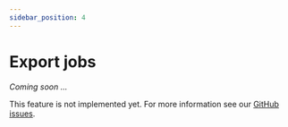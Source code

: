 ```yaml
---
sidebar_position: 4
---
```


# Export jobs

_Coming soon ..._

This feature is not implemented yet. For more information see our [GitHub issues](https://github.com/Embloy/Embloy-Core-Server/issues).
